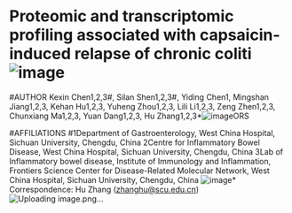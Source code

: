 # Proteomic and transcriptomic profiling associated with capsaicin-induced relapse of chronic coliti![image](https://user-images.githubusercontent.com/106881656/172032472-9e838feb-3606-458d-a433-2070772f383f.png)
#AUTHOR
Kexin Chen1,2,3#, Silan Shen1,2,3#, Yiding Chen1, Mingshan Jiang1,2,3, Kehan Hu1,2,3, Yuheng Zhou1,2,3, Lili Li1,2,3, Zeng Zhen1,2,3, Chunxiang Ma1,2,3, Yuan Dang1,2,3, Hu Zhang1,2,3*![image](https://user-images.githubusercontent.com/106881656/172032482-bddb7588-2d8a-4bb9-a49e-cd6a54e6d15b.png)ORS

#AFFILIATIONS
#1Department of Gastroenterology, West China Hospital, Sichuan University, Chengdu, China 
2Centre for Inflammatory Bowel Disease, West China Hospital, Sichuan University, Chengdu, China 
3Lab of Inflammatory bowel disease, Institute of Immunology and Inflammation, Frontiers Science Center for Disease-Related Molecular Network, West China Hospital, Sichuan University, Chengdu, China
![image](https://user-images.githubusercontent.com/106881656/172032517-d5e7a96e-b7ba-468b-8fa3-bea8d082f44a.png)* Correspondence: Hu Zhang (zhanghu@scu.edu.cn)![Uploading image.png…]()


